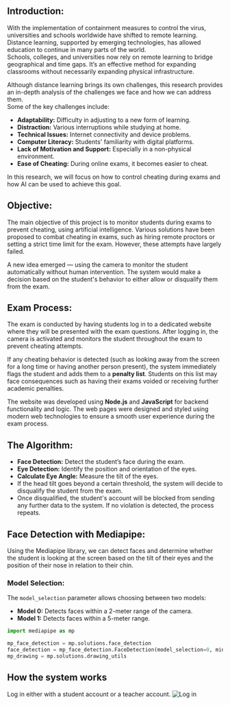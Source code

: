 
## Introduction:

With the implementation of containment measures to control the virus, universities and schools worldwide have shifted to remote learning. Distance learning, supported by emerging technologies, has allowed education to continue in many parts of the world.  
Schools, colleges, and universities now rely on remote learning to bridge geographical and time gaps. It’s an effective method for expanding classrooms without necessarily expanding physical infrastructure.  

Although distance learning brings its own challenges, this research provides an in-depth analysis of the challenges we face and how we can address them.  
Some of the key challenges include:
- **Adaptability:** Difficulty in adjusting to a new form of learning.
- **Distraction:** Various interruptions while studying at home.
- **Technical Issues:** Internet connectivity and device problems.
- **Computer Literacy:** Students' familiarity with digital platforms.
- **Lack of Motivation and Support:** Especially in a non-physical environment.
- **Ease of Cheating:** During online exams, it becomes easier to cheat.

In this research, we will focus on how to control cheating during exams and how AI can be used to achieve this goal.

## Objective:

The main objective of this project is to monitor students during exams to prevent cheating, using artificial intelligence. Various solutions have been proposed to combat cheating in exams, such as hiring remote proctors or setting a strict time limit for the exam. However, these attempts have largely failed.  

A new idea emerged — using the camera to monitor the student automatically without human intervention. The system would make a decision based on the student's behavior to either allow or disqualify them from the exam.

## Exam Process:

The exam is conducted by having students log in to a dedicated website where they will be presented with the exam questions. After logging in, the camera is activated and monitors the student throughout the exam to prevent cheating attempts.  

If any cheating behavior is detected (such as looking away from the screen for a long time or having another person present), the system immediately flags the student and adds them to a **penalty list**. Students on this list may face consequences such as having their exams voided or receiving further academic penalties.

The website was developed using **Node.js** and **JavaScript** for backend functionality and logic. The web pages were designed and styled using modern web technologies to ensure a smooth user experience during the exam process.

## The Algorithm:

- **Face Detection:** Detect the student’s face during the exam.
- **Eye Detection:** Identify the position and orientation of the eyes.
- **Calculate Eye Angle:** Measure the tilt of the eyes.
- If the head tilt goes beyond a certain threshold, the system will decide to disqualify the student from the exam.
- Once disqualified, the student's account will be blocked from sending any further data to the system. If no violation is detected, the process repeats.

## Face Detection with Mediapipe:

Using the Mediapipe library, we can detect faces and determine whether the student is looking at the screen based on the tilt of their eyes and the position of their nose in relation to their chin.

### Model Selection:

The `model_selection` parameter allows choosing between two models:
- **Model 0:** Detects faces within a 2-meter range of the camera.
- **Model 1:** Detects faces within a 5-meter range.

```python
import mediapipe as mp

mp_face_detection = mp.solutions.face_detection
face_detection = mp_face_detection.FaceDetection(model_selection=0, min_detection_confidence=0.5)
mp_drawing = mp.solutions.drawing_utils
```
## How the system works
Log in either with a student account or a teacher account.
![Log in](BreadcrumbsExam_monitoring_system/login.png)
